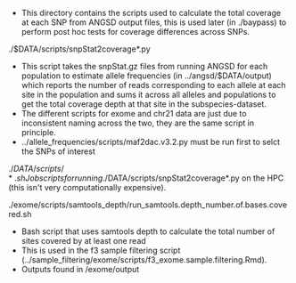 - This directory contains the scripts used to calculate the total coverage at each SNP from ANGSD output files, this is used 
later (in ./baypass) to perform post hoc tests for coverage differences across SNPs.
	
./$DATA/scripts/snpStat2coverage*.py
- This script takes the snpStat.gz files from running ANGSD for each population to estimate allele frequencies (in 
../angsd/$DATA/output) which reports the number of reads corresponding to each allele at each site in the population and sums it 
across all alleles and populations to get the total coverage depth at that site in the subspecies-dataset.
- The different scripts for exome and chr21 data are just due to inconsistent naming across the two, they are the same script 
in principle.
- ../allele_frequencies/scripts/maf2dac.v3.2.py must be run first to selct the SNPs of interest
	
./$DATA/scripts/ *.sh
Job scripts for running ./$DATA/scripts/snpStat2coverage*.py on the HPC (this isn't very computationally expensive).

./exome/scripts/samtools_depth/run_samtools.depth_number.of.bases.covered.sh
- Bash script that uses samtools depth to calculate the total number of sites covered by at least one read
- This is used in the f3 sample filtering script (../sample_filtering/exome/scripts/f3_exome.sample.filtering.Rmd).
- Outputs found in /exome/output